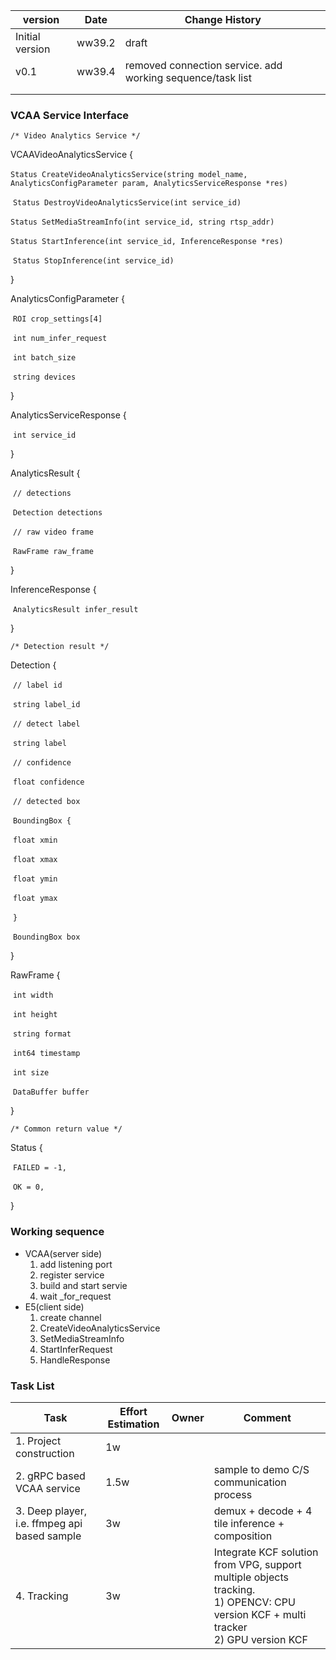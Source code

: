 

| version         | Date   | Change History                                             |
| --------------- | ------ | ---------------------------------------------------------- |
| Initial version | ww39.2 | draft                                                      |
| v0.1            | ww39.4 | removed connection service. add working sequence/task list |
|                 |        |                                                            |
|                 |        |                                                            |



### VCAA Service Interface



`/* Video Analytics Service */`

VCAAVideoAnalyticsService {

​	`Status CreateVideoAnalyticsService(string model_name, AnalyticsConfigParameter param, AnalyticsServiceResponse *res)`

​	`Status DestroyVideoAnalyticsService(int service_id)`

​	`Status SetMediaStreamInfo(int service_id, string rtsp_addr)`

​	`Status StartInference(int service_id, InferenceResponse *res)`

​	`Status StopInference(int service_id)`

}

AnalyticsConfigParameter {

​	`ROI crop_settings[4]`

​	`int num_infer_request`

​	`int batch_size`

​	`string devices`

}

AnalyticsServiceResponse {

​	`int service_id`	

}

AnalyticsResult {

​	`// detections` 

​	`Detection detections`

​	`// raw video frame`

​	`RawFrame raw_frame`

}

InferenceResponse {

​	`AnalyticsResult infer_result` 

}

`/* Detection result */`

Detection {

​	`// label id`

​    `string label_id`

​    `// detect label`

​    `string label`

​    `// confidence`

​    `float confidence`

​    `// detected box`

​    `BoundingBox {`

​        `float xmin`

​        `float xmax`

​        `float ymin`

​        `float ymax`

​    `}`

​    `BoundingBox box`

}

RawFrame {

​	`int width`

​	`int height`

​	`string format`

​	`int64 timestamp`

​	`int size`

​	`DataBuffer buffer`

}

`/* Common return value */`

Status {

​	`FAILED = -1,`

​	`OK = 0,`

}



### Working sequence

- VCAA(server side)
  1. add listening port
  2. register service
  3. build and start servie
  4. wait _for_request
- E5(client side)
  1. create channel
  2. CreateVideoAnalyticsService
  3. SetMediaStreamInfo
  4. StartInferRequest
  5. HandleResponse



### Task List

| Task                                         | Effort Estimation | Owner | Comment                                                      |
| -------------------------------------------- | ----------------- | ----- | ------------------------------------------------------------ |
| 1. Project construction                      | 1w                |       |                                                              |
| 2. gRPC based VCAA service                   | 1.5w              |       | sample to demo C/S communication process                     |
| 3. Deep player, i.e. ffmpeg api based sample | 3w                |       | demux + decode + 4 tile inference + composition              |
| 4. Tracking                                  | 3w                |       | Integrate KCF solution from VPG, support multiple objects tracking.<br />1) OPENCV: CPU version KCF + multi tracker<br />2) GPU version KCF |

